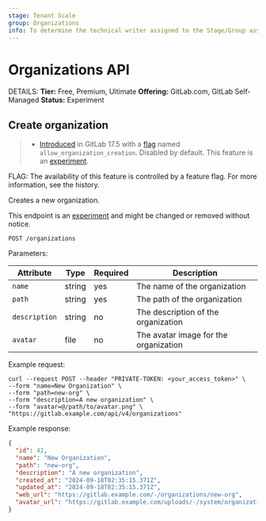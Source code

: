 ```yaml
---
stage: Tenant Scale
group: Organizations
info: To determine the technical writer assigned to the Stage/Group associated with this page, see https://handbook.gitlab.com/handbook/product/ux/technical-writing/#assignments
---
```


# Organizations API

DETAILS:
**Tier:** Free, Premium, Ultimate
**Offering:** GitLab.com, GitLab Self-Managed
**Status:** Experiment

## Create organization

> - [Introduced](https://gitlab.com/gitlab-org/gitlab/-/issues/470613) in GitLab 17.5 with a [flag](../administration/feature_flags.md) named `allow_organization_creation`. Disabled by default. This feature is an [experiment](../policy/development_stages_support.md).

FLAG:
The availability of this feature is controlled by a feature flag.
For more information, see the history.

Creates a new organization.

This endpoint is an [experiment](../policy/development_stages_support.md) and might be changed or removed without notice.

```plaintext
POST /organizations
```

Parameters:

| Attribute     | Type   | Required | Description                           |
|---------------|--------|----------|---------------------------------------|
| `name`        | string | yes      | The name of the organization          |
| `path`        | string | yes      | The path of the organization          |
| `description` | string | no       | The description of the organization   |
| `avatar`      | file   | no       | The avatar image for the organization |

Example request:

```shell
curl --request POST --header "PRIVATE-TOKEN: <your_access_token>" \
--form "name=New Organization" \
--form "path=new-org" \
--form "description=A new organization" \
--form "avatar=@/path/to/avatar.png" \
"https://gitlab.example.com/api/v4/organizations"
```

Example response:

```json
{
  "id": 42,
  "name": "New Organization",
  "path": "new-org",
  "description": "A new organization",
  "created_at": "2024-09-18T02:35:15.371Z",
  "updated_at": "2024-09-18T02:35:15.371Z",
  "web_url": "https://gitlab.example.com/-/organizations/new-org",
  "avatar_url": "https://gitlab.example.com/uploads/-/system/organizations/organization_detail/avatar/42/avatar.png"
}
```
